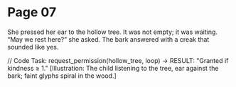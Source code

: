 # Page 07

She pressed her ear to the hollow tree. It was not empty; it was waiting.  
“May we rest here?” she asked. The bark answered with a creak that sounded like yes.  

// Code Task: request_permission(hollow_tree, loop) → RESULT: "Granted if kindness ≥ 1."
[Illustration: The child listening to the tree, ear against the bark; faint glyphs spiral in the wood.]
